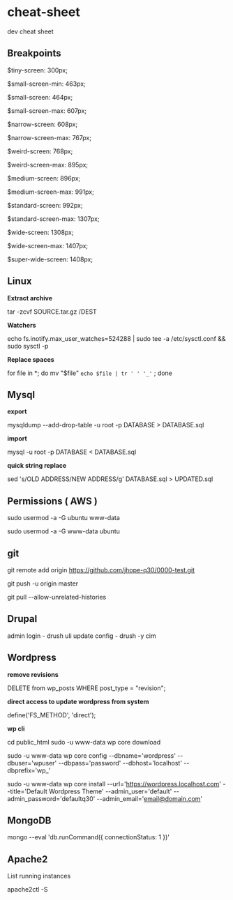 # cheat-sheet
dev cheat sheet

## Breakpoints

$tiny-screen: 300px;

$small-screen-min: 463px;

$small-screen: 464px;

$small-screen-max: 607px;

$narrow-screen: 608px;

$narrow-screen-max: 767px;

$weird-screen: 768px;

$weird-screen-max: 895px;

$medium-screen: 896px;

$medium-screen-max: 991px;

$standard-screen: 992px;

$standard-screen-max: 1307px;

$wide-screen: 1308px;

$wide-screen-max: 1407px;

$super-wide-screen: 1408px;



## Linux

**Extract archive**

tar -zcvf SOURCE.tar.gz /DEST

**Watchers**

echo fs.inotify.max_user_watches=524288 | sudo tee -a /etc/sysctl.conf && sudo sysctl -p

**Replace spaces**

for file in *; do mv "$file" `echo $file | tr ' ' '_'` ; done

## Mysql

**export**

mysqldump --add-drop-table -u root -p DATABASE > DATABASE.sql

**import**

mysql -u root -p DATABASE < DATABASE.sql

**quick string replace**

sed 's/OLD ADDRESS/NEW ADDRESS/g' DATABASE.sql > UPDATED.sql

## Permissions ( AWS )

sudo usermod -a -G ubuntu www-data

sudo usermod -a -G www-data ubuntu

## git

git remote add origin https://github.com/jhope-q30/0000-test.git

git push -u origin master

git pull --allow-unrelated-histories


## Drupal

admin login - drush uli
update config - drush -y cim

## Wordpress

**remove revisions**

DELETE from wp_posts WHERE post_type = "revision";

**direct access to update wordpress from system**

define('FS_METHOD', 'direct');

**wp cli**

cd public_html
sudo -u www-data wp core download

sudo -u www-data wp core config --dbname='wordpress' --dbuser='wpuser' --dbpass='password' --dbhost='localhost' --dbprefix='wp_'

sudo -u www-data wp core install --url='https://wordpress.localhost.com' --title='Default Wordpress Theme' --admin_user='default' --admin_password='defaultq30' --admin_email='email@domain.com'

## MongoDB

mongo --eval 'db.runCommand({ connectionStatus: 1 })'

## Apache2

List running instances

apache2ctl -S

